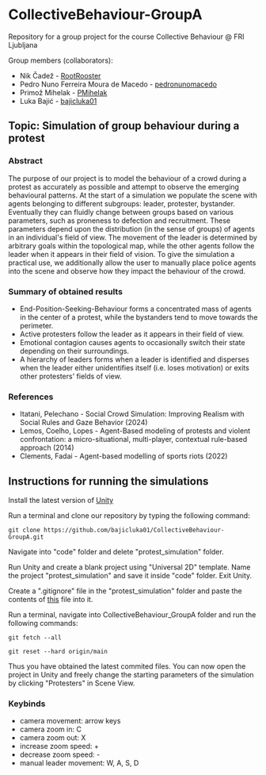 # CollectiveBehaviour-GroupA
Repository for a group project for the course Collective Behaviour @ FRI Ljubljana




Group members (collaborators):
- Nik Čadež - [RootRooster](https://github.com/RootRooster) 
- Pedro Nuno Ferreira Moura de Macedo - [pedronunomacedo](https://github.com/pedronunomacedo) 
- Primož Mihelak - [PMihelak](https://github.com/PMihelak) 
- Luka Bajić - [bajicluka01](https://github.com/bajicluka01) 




## Topic: Simulation of group behaviour during a protest



### Abstract

The purpose of our project is to model the behaviour of a crowd during a protest as accurately as possible and attempt to observe the emerging behavioural patterns. At the start of a simulation we populate the scene with agents belonging to different subgroups: leader, protester, bystander. Eventually they can fluidly change between groups based on various parameters, such as proneness to defection and recruitment. These parameters depend upon the distribution (in the sense of groups) of agents in an individual's field of view. The movement of the leader is determined by arbitrary goals within the topological map, while the other agents follow the leader when it appears in their field of vision. To give the simulation a practical use, we additionally allow the user to manually place police agents into the scene and observe how they impact the behaviour of the crowd.


### Summary of obtained results

- End-Position-Seeking-Behaviour forms a concentrated mass of agents in the center of a protest, while the bystanders tend to move towards the perimeter.
- Active protesters follow the leader as it appears in their field of view.
- Emotional contagion causes agents to occasionally switch their state depending on their surroundings. 
- A hierarchy of leaders forms when a leader is identified and disperses when the leader either unidentifies itself (i.e. loses motivation) or exits other protesters' fields of view.

### References

- Itatani, Pelechano - Social Crowd Simulation: Improving Realism with Social Rules and Gaze Behavior (2024)
- Lemos, Coelho, Lopes - Agent-Based modeling of protests and violent confrontation: a micro-situational, multi-player, contextual rule-based approach (2014)
- Clements, Fadai - Agent-based modelling of sports riots (2022)




## Instructions for running the simulations

Install the latest version of [Unity](https://unity.com/download)

Run a terminal and clone our repository by typing the following command:
```
git clone https://github.com/bajicluka01/CollectiveBehaviour-GroupA.git
```

Navigate into "code" folder and delete "protest_simulation" folder.

Run Unity and create a blank project using "Universal 2D" template. Name the project "protest_simulation" and save it inside "code" folder. Exit Unity.

Create a ".gitignore" file in the "protest_simulation" folder and paste the contents of [this](https://github.com/bajicluka01/CollectiveBehaviour-GroupA/blob/main/code/protest_simulation/.gitignore) file into it.

Run a terminal, navigate into CollectiveBehaviour_GroupA folder and run the following commands:
```
git fetch --all
```

```
git reset --hard origin/main
```

Thus you have obtained the latest commited files. You can now open the project in Unity and freely change the starting parameters of the simulation by clicking "Protesters" in Scene View.

### Keybinds

- camera movement: arrow keys 
- camera zoom in: C
- camera zoom out: X 
- increase zoom speed: +
- decrease zoom speed: -
- manual leader movement: W, A, S, D
